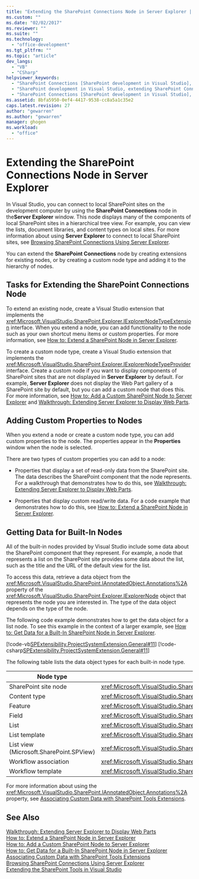 ```yaml
---
title: "Extending the SharePoint Connections Node in Server Explorer | Microsoft Docs"
ms.custom: ""
ms.date: "02/02/2017"
ms.reviewer: ""
ms.suite: ""
ms.technology: 
  - "office-development"
ms.tgt_pltfrm: ""
ms.topic: "article"
dev_langs: 
  - "VB"
  - "CSharp"
helpviewer_keywords: 
  - "SharePoint Connections [SharePoint development in Visual Studio], extending a node"
  - "SharePoint development in Visual Studio, extending SharePoint Connections node in Server Explorer"
  - "SharePoint Connections [SharePoint development in Visual Studio], creating a new node type"
ms.assetid: 8bfa5950-0ef4-4417-9538-cc8a5a1c35e2
caps.latest.revision: 27
author: "gewarren"
ms.author: "gewarren"
manager: ghogen
ms.workload: 
  - "office"
---
```

# Extending the SharePoint Connections Node in Server Explorer
  In Visual Studio, you can connect to local SharePoint sites on the development computer by using the **SharePoint Connections** node in the**Server Explorer** window. This node displays many of the components of local SharePoint sites in a hierarchical tree view. For example, you can view the lists, document libraries, and content types on local sites. For more information about using **Server Explorer** to connect to local SharePoint sites, see [Browsing SharePoint Connections Using Server Explorer](../sharepoint/browsing-sharepoint-connections-using-server-explorer.md).  
  
 You can extend the **SharePoint Connections** node by creating extensions for existing nodes, or by creating a custom node type and adding it to the hierarchy of nodes.  
  
## Tasks for Extending the SharePoint Connections Node  
 To extend an existing node, create a Visual Studio extension that implements the <xref:Microsoft.VisualStudio.SharePoint.Explorer.IExplorerNodeTypeExtension> interface. When you extend a node, you can add functionality to the node such as your own shortcut menu items or custom properties. For more information, see [How to: Extend a SharePoint Node in Server Explorer](../sharepoint/how-to-extend-a-sharepoint-node-in-server-explorer.md).  
  
 To create a custom node type, create a Visual Studio extension that implements the <xref:Microsoft.VisualStudio.SharePoint.Explorer.IExplorerNodeTypeProvider> interface. Create a custom node if you want to display components of SharePoint sites that are not displayed in **Server Explorer** by default. For example, **Server Explorer** does not display the Web Part gallery of a SharePoint site by default, but you can add a custom node that does this. For more information, see [How to: Add a Custom SharePoint Node to Server Explorer](../sharepoint/how-to-add-a-custom-sharepoint-node-to-server-explorer.md) and [Walkthrough: Extending Server Explorer to Display Web Parts](../sharepoint/walkthrough-extending-server-explorer-to-display-web-parts.md).  
  
## Adding Custom Properties to Nodes  
 When you extend a node or create a custom node type, you can add custom properties to the node. The properties appear in the **Properties** window when the node is selected.  
  
 There are two types of custom properties you can add to a node:  
  
-   Properties that display a set of read-only data from the SharePoint site. The data describes the SharePoint component that the node represents. For a walkthrough that demonstrates how to do this, see [Walkthrough: Extending Server Explorer to Display Web Parts](../sharepoint/walkthrough-extending-server-explorer-to-display-web-parts.md).  
  
-   Properties that display custom read/write data. For a code example that demonstrates how to do this, see [How to: Extend a SharePoint Node in Server Explorer](../sharepoint/how-to-extend-a-sharepoint-node-in-server-explorer.md).  
  
## Getting Data for Built-In Nodes  
 All of the built-in nodes provided by Visual Studio include some data about the SharePoint component that they represent. For example, a node that represents a list on the SharePoint site provides some data about the list, such as the title and the URL of the default view for the list.  
  
 To access this data, retrieve a data object from the <xref:Microsoft.VisualStudio.SharePoint.IAnnotatedObject.Annotations%2A> property of the <xref:Microsoft.VisualStudio.SharePoint.Explorer.IExplorerNode> object that represents the node you are interested in. The type of the data object depends on the type of the node.  
  
 The following code example demonstrates how to get the data object for a list node. To see this example in the context of a larger example, see [How to: Get Data for a Built-In SharePoint Node in Server Explorer](../sharepoint/how-to-get-data-for-a-built-in-sharepoint-node-in-server-explorer.md).  
  
 [!code-vb[SPExtensibility.ProjectSystemExtension.General#11](../sharepoint/codesnippet/VisualBasic/projectsystemexamples/extension/serverexplorerextensionnodeinfo.vb#11)]
 [!code-csharp[SPExtensibility.ProjectSystemExtension.General#11](../sharepoint/codesnippet/CSharp/projectsystemexamples/extension/serverexplorerextensionnodeinfo.cs#11)]  
  
 The following table lists the data object types for each built-in node type.  
  
|Node type|Data object type|  
|---------------|----------------------|  
|SharePoint site node|<xref:Microsoft.VisualStudio.SharePoint.Explorer.IExplorerSiteNodeInfo>|  
|Content type|<xref:Microsoft.VisualStudio.SharePoint.Explorer.Extensions.IContentTypeNodeInfo>|  
|Feature|<xref:Microsoft.VisualStudio.SharePoint.Explorer.Extensions.IFeatureNodeInfo>|  
|Field|<xref:Microsoft.VisualStudio.SharePoint.Explorer.Extensions.IFieldNodeInfo>|  
|List|<xref:Microsoft.VisualStudio.SharePoint.Explorer.Extensions.IListNodeInfo>|  
|List template|<xref:Microsoft.VisualStudio.SharePoint.Explorer.Extensions.IListTemplateNodeInfo>|  
|List view (Microsoft.SharePoint.SPView)|<xref:Microsoft.VisualStudio.SharePoint.Explorer.Extensions.IListViewNodeInfo>|  
|Workflow association|<xref:Microsoft.VisualStudio.SharePoint.Explorer.Extensions.IWorkflowAssociationNodeInfo>|  
|Workflow template|<xref:Microsoft.VisualStudio.SharePoint.Explorer.Extensions.IWorkflowTemplateNodeInfo>|  
  
 For more information about using the <xref:Microsoft.VisualStudio.SharePoint.IAnnotatedObject.Annotations%2A> property, see [Associating Custom Data with SharePoint Tools Extensions](../sharepoint/associating-custom-data-with-sharepoint-tools-extensions.md).  
  
## See Also  
 [Walkthrough: Extending Server Explorer to Display Web Parts](../sharepoint/walkthrough-extending-server-explorer-to-display-web-parts.md)   
 [How to: Extend a SharePoint Node in Server Explorer](../sharepoint/how-to-extend-a-sharepoint-node-in-server-explorer.md)   
 [How to: Add a Custom SharePoint Node to Server Explorer](../sharepoint/how-to-add-a-custom-sharepoint-node-to-server-explorer.md)   
 [How to: Get Data for a Built-In SharePoint Node in Server Explorer](../sharepoint/how-to-get-data-for-a-built-in-sharepoint-node-in-server-explorer.md)   
 [Associating Custom Data with SharePoint Tools Extensions](../sharepoint/associating-custom-data-with-sharepoint-tools-extensions.md)   
 [Browsing SharePoint Connections Using Server Explorer](../sharepoint/browsing-sharepoint-connections-using-server-explorer.md)   
 [Extending the SharePoint Tools in Visual Studio](../sharepoint/extending-the-sharepoint-tools-in-visual-studio.md)  
  
  